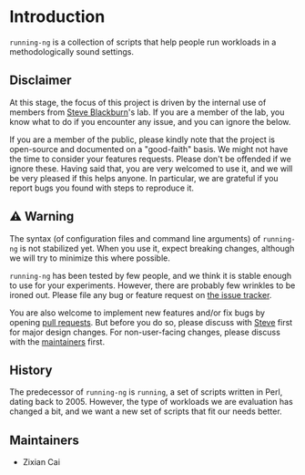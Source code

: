 # Introduction
`running-ng` is a collection of scripts that help people run workloads in a methodologically sound settings.

## Disclaimer
At this stage, the focus of this project is driven by the internal use of members from [Steve Blackburn](https://users.cecs.anu.edu.au/~steveb/)'s lab.
If you are a member of the lab, you know what to do if you encounter any issue, and you can ignore the below.

If you are a member of the public, please kindly note that the project is open-source and documented on a "good-faith" basis.
We might not have the time to consider your features requests.
Please don't be offended if we ignore these.
Having said that, you are very welcomed to use it, and we will be very pleased if this helps anyone.
In particular, we are grateful if you report bugs you found with steps to reproduce it.

## ⚠️ Warning
The syntax (of configuration files and command line arguments) of `running-ng` is not stabilized yet.
When you use it, expect breaking changes, although we will try to minimize this where possible.

`running-ng` has been tested by few people, and we think it is stable enough to use for your experiments.
However, there are probably few wrinkles to be ironed out.
Please file any bug or feature request on [the issue tracker](https://github.com/caizixian/running-ng/issues).

You are also welcome to implement new features and/or fix bugs by opening [pull requests](https://github.com/caizixian/running-ng/pulls).
But before you do so, please discuss with [Steve](https://github.com/steveblackburn) first for major design changes.
For non-user-facing changes, please discuss with the [maintainers](#maintainers) first.

## History
The predecessor of `running-ng` is `running`, a set of scripts written in Perl, dating back to 2005.
However, the type of workloads we are evaluation has changed a bit, and we want a new set of scripts that fit our needs better.

## Maintainers
- Zixian Cai
